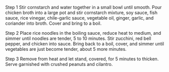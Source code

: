 Step 1
Stir cornstarch and water together in a small bowl until smooth. Pour chicken broth into a large pot and stir cornstarch mixture, soy sauce, fish sauce, rice vinegar, chile-garlic sauce, vegetable oil, ginger, garlic, and coriander into broth. Cover and bring to a boil.

Step 2
Place rice noodles in the boiling sauce, reduce heat to medium, and simmer until noodles are tender, 5 to 10 minutes. Stir zucchini, red bell pepper, and chicken into sauce. Bring back to a boil, cover, and simmer until vegetables are just become tender, about 5 more minutes.

Step 3
Remove from heat and let stand, covered, for 5 minutes to thicken. Serve garnished with crushed peanuts and cilantro.